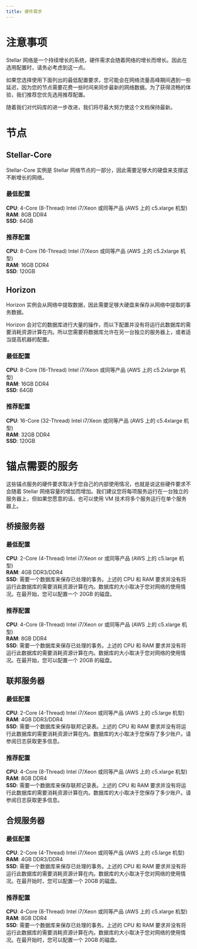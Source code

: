 ```yaml
---
title: 硬件需求
---
```


# 注意事项

 Stellar 网络是一个持续增长的系统，硬件需求会随着网络的增长而增长。因此在选用配置时，请务必考虑到这一点。

如果您选择使用下面列出的最低配置要求，您可能会在网络流量高峰期间遇到一些延迟，因为您的节点需要花费一些时间来同步最新的网络数据。为了获得流畅的体验，我们推荐您优先选用推荐配置。

随着我们对代码库的进一步改进，我们将尽最大努力使这个文档保持最新。

# 节点

## Stellar-Core

Stellar-Core 实例是 Stellar 网络节点的一部分，因此需要足够大的硬盘来支撑这不断增长的网络。

### 最低配置
**CPU**: 4-Core (8-Thread) Intel i7/Xeon 或同等产品 (AWS 上的 c5.xlarge 机型)\
**RAM**: 8GB DDR4\
**SSD**: 64GB

### 推荐配置
**CPU**: 8-Core (16-Thread) Intel i7/Xeon 或同等产品 (AWS 上的 c5.2xlarge 机型)\
**RAM**: 16GB DDR4\
**SSD**: 120GB

## Horizon

Horizon 实例会从网络中提取数据，因此需要足够大硬盘来保存从网络中提取的事务数据。

Horizon 会对它的数据库进行大量的操作，而以下配置并没有将运行此数据库的需要消耗资源计算在内。所以您需要将数据库允许在另一台独立的服务器上，或者适当提高机器的配置。

### 最低配置
**CPU**: 8-Core (16-Thread) Intel i7/Xeon 或同等产品 (AWS 上的 c5.2xlarge 机型)\
**RAM**: 16GB DDR4\
**SSD**: 64GB

### 推荐配置
**CPU**: 16-Core (32-Thread) Intel i7/Xeon 或同等产品 (AWS 上的 c5.4xlarge 机型)\
**RAM**: 32GB DDR4\
**SSD**: 120GB

# 锚点需要的服务

这些锚点服务的硬件要求取决于您自己的内部使用情况，也就是说这些硬件要求不会随着 Stellar 网络容量的增加而增加。我们建议您将每项服务运行在一台独立的服务器上，但如果您愿意的话，也可以使用 VM 技术将多个服务运行在单个服务器上。

## 桥接服务器

### 最低配置
**CPU**: 2-Core (4-Thread) Intel i7/Xeon or 或同等产品 (AWS 上的 c5.large 机型)\
**RAM**: 4GB DDR3/DDR4\
**SSD**: 需要一个数据库来保存已处理的事务。上述的 CPU 和 RAM 要求并没有将运行此数据库的需要消耗资源计算在内。数据库的大小取决于您对网络的使用情况。在最开始，您可以配置一个 20GB 的磁盘。

### 推荐配置
**CPU**: 4-Core (8-Thread) Intel i7/Xeon or 或同等产品 (AWS 上的 c5.xlarge 机型)\
**RAM**: 8GB DDR4\
**SSD**: 需要一个数据库来保存已处理的事务。上述的 CPU 和 RAM 要求并没有将运行此数据库的需要消耗资源计算在内。数据库的大小取决于您对网络的使用情况。在最开始，您可以配置一个 20GB 的磁盘。

## 联邦服务器

### 最低配置
**CPU**: 2-Core (4-Thread) Intel i7/Xeon 或同等产品 (AWS 上的 c5.large 机型)\
**RAM**: 4GB DDR3/DDR4\
**SSD**: 需要一个数据库来保存联邦记录表。上述的 CPU 和 RAM 要求并没有将运行此数据库的需要消耗资源计算在内。数据库的大小取决于您保存了多少账户。请参阅日志获取更多信息。

### 推荐配置
**CPU**: 4-Core (8-Thread) Intel i7/Xeon 或同等产品 (AWS 上的 c5.xlarge 机型)\
**RAM**: 8GB DDR4\
**SSD**: 需要一个数据库来保存联邦记录表。上述的 CPU 和 RAM 要求并没有将运行此数据库的需要消耗资源计算在内。数据库的大小取决于您保存了多少账户。请参阅日志获取更多信息。

## 合规服务器

### 最低配置
**CPU**: 2-Core (4-Thread) Intel i7/Xeon 或同等产品 (AWS 上的 c5.large 机型)\
**RAM**: 4GB DDR3/DDR4\
**SSD**: 需要一个数据库来保存已处理的事务。上述的 CPU 和 RAM 要求并没有将运行此数据库的需要消耗资源计算在内。数据库的大小取决于您对网络的使用情况。在最开始时，您可以配置一个 20GB 的磁盘。

### 推荐配置
**CPU**: 4-Core (8-Thread) Intel i7/Xeon 或同等产品 (AWS 上的 c5.xlarge 机型)\
**RAM**: 8GB DDR4\
**SSD**: 需要一个数据库来保存已处理的事务。上述的 CPU 和 RAM 要求并没有将运行此数据库的需要消耗资源计算在内。数据库的大小取决于您对网络的使用情况。在最开始时，您可以配置一个 20GB 的磁盘。